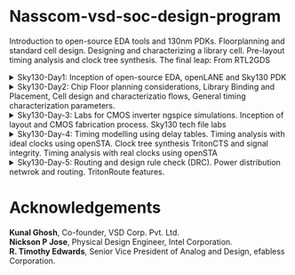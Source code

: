 # Nasscom-vsd-soc-design-program
Introduction to open-source EDA tools and 130nm PDKs. Floorplanning and standard cell design. Designing and characterizing a library cell. Pre-layout timing analysis and clock tree synthesis. The final leap: From RTL2GDS 

<details>
  <summary>Sky130-Day1: Inception of open-source EDA, openLANE and Sky130 PDK</summary>
  Commands to invoke the OpenLANE flow and perform synthesis:

```bash
  #Change directory to OpenLANE flow directory
  $cd Desktop/work/tools/openlane_working_dir/openlane

  #Invoke the OpenLANE flow Docker subsystem
  #(Ensure Docker is installed and configured on your system)
  $docker

  #Start the OpenLANE interactive flow
  %./flow.tcl -interactive

  #Load OpenLANE required packages
  %package require openlane 0.9

  #Prepare the design for synthesis
  %prep -design picorv32a

  #Run the synthesis process
  %run_synthesis
```

Screenshots of the operations
![d1_1](https://github.com/user-attachments/assets/7735f6bf-c0dd-4972-b342-163244357eb5)
![d1_2](https://github.com/user-attachments/assets/b13ec707-5916-460a-b98a-1adaa60e1b00)
![d1_3](https://github.com/user-attachments/assets/1c1f3481-1e31-42be-a011-74a17488fbe5)
![d1_4](https://github.com/user-attachments/assets/f968126c-a07c-404e-801a-08583b09ace5)

</details>

<details>
  <summary>Sky130-Day2: Chip Floor planning considerations, Library Binding and Placement, Cell design and characterizatio flows, General timing characterization parameters.</summary>
  1.Run floorplan using openlane and steps to view floorplan  
  Commands to review floorplan layout in Magic  
  
  ![run_fp](https://github.com/user-attachments/assets/9d9326db-f332-48d2-9441-ea1ff53c9ab6)
  ![run_fp2](https://github.com/user-attachments/assets/fb49396e-b79f-451c-8e69-85e5fa8d58cc)  
  
```bash
  #Change directory to path containing generated floorplan def
  $ cd Desktop/work/tools/openlane_working_dir/openlane/designs/picorv32a/runs/27-01_18- 
  04/results/floorplan/

  #Command to load the floorplan def in magic tool
  magic -T home/vsduser/Desktop/work/tools/openlane_working_dir/pdks/sky130A/libs.tech/magic/sky130A.tech lef read ../../tmp/merged.lef def read picorv32a.floorplan.def &
```

  ![fp](https://github.com/user-attachments/assets/fc4c04f1-ff62-4d7e-ab98-1632f4789374)
  ![fp_port_layer_in_config](https://github.com/user-attachments/assets/052d4db7-9083-4d15-b84f-7b48131d0bd4)

 
  2.Congestion aware placement using RePlAce  
  
  ![run_pc](https://github.com/user-attachments/assets/ef81ef61-3a60-403e-91a1-a43851219e3f)
  ![run_pc2](https://github.com/user-attachments/assets/6ab74807-6bf1-47e8-84e3-e136890711cd)  
  
  Commands to run placement using RePlAce:  
  
```bash
  #Change directory to path containing generated placement def
  $ cd Desktop/work/tools/openlane_working_dir/openlane/designs/picorv32a/runs/27-01_18-04/results/placement/

  #Command to load the placement def in magic tool
  magic -T /home/vsduser/Desktop/work/tools/openlane_working_dir/pdks/sky130A/libs.tech/magic/sky130A.tech lef read ../../tmp/merged.lef def read picorv32a.placement.def &
```

![placement](https://github.com/user-attachments/assets/0fea020c-87b5-4f41-8495-8cdd89534a06)
![standard cells  (1)](https://github.com/user-attachments/assets/133263f3-f1e2-42d8-8e16-24bab6115ea8)
![unpaced cells](https://github.com/user-attachments/assets/9a6b365f-9e18-4b1c-ae60-721e5d60dcd0)

</details>

<details>
  <summary>Sky130-Day-3: Labs for CMOS inverter ngspice simulations. Inception of layout and CMOS fabrication process. Sky130 tech file labs</summary>
  1.Git clone vsdstdcelldesign    
  Commands to open inverter layout in magic  
  
```bash
  #Change directory to openlane
  cd Desktop/work/tools/openlane_working_dir/openlane

  #Clone the repository with custom inverter design
  git clone https://github.com/nickson-jose/vsdstdcelldesign

  #Change into repository directory
  cd vsdstdcelldesign

  #Copy magic tech file to the repo directory for easy access
  cp /home/vsduser/Desktop/work/tools/openlane_working_dir/pdks/sky130A/libs.tech/magic/sky130A.tech .

  #Check contents whether everything is present
  ls

  #Command to open custom inverter layout in magic
  magic -T sky130A.tech sky130_inv.mag &
```

![cmos_layout_command](https://github.com/user-attachments/assets/402e1da1-ffab-4b8f-9082-652c77168924)

  CMOS layout  
![cmos_layout](https://github.com/user-attachments/assets/82aac6c2-1a37-4dee-8065-c25a349ecfcc)
  NMOS
![nmos](https://github.com/user-attachments/assets/022da420-49eb-4d3e-b0b8-6ab0b81bdf96)
  PMOS
![pmos](https://github.com/user-attachments/assets/7549b7fb-ea4f-400a-8036-4c4704607fe0)
  Y connectivity to PMOS and NMOS drain  
![nmos_ _pmos_drain](https://github.com/user-attachments/assets/9b08d842-1dbe-48dc-8ab9-b1e975b73f25)
  VDD(VPWR)
![connected_to_vdd](https://github.com/user-attachments/assets/23c5111d-6049-43dc-a275-9c176e986a95)
  VSS(VGND)  
![connected_to_vss](https://github.com/user-attachments/assets/b1bbb857-dcd5-4846-803c-1a84e1362b49)

  2.Spice extraction of inverter in magic.  

```bash
  #Check current directory
  pwd

  #Extraction command to extract to .ext format
  extract all

  #Before converting ext to spice this command enable the parasitic extraction also
  ext2spice cthresh 0 rthresh 0

  #Converting to ext to spice
  ext2spice
```
![create_spice_file](https://github.com/user-attachments/assets/5fdc75fa-211d-4a14-8ded-1285fb1c59a1)  
  Spice file  
![spice_file (3)](https://github.com/user-attachments/assets/cb2c0dc4-826f-4e8d-a285-57b8135bff38)
  
  3.Editing the spice model file for analysis through simulation.
  Edited spice file  
![spice_file (2)](https://github.com/user-attachments/assets/bc559ae5-feca-48cb-8d67-151382265256)

  4.Ngspice simulation
  Commands for ngspice simulation
  
```bash
  #Command to directly load spice file for simulation to ngspice
  ngspice sky130_inv.spice

  #Now that we have entered ngspice with the simulation spice file loaded we just have to  load the plot
  plot y vs time a
```

![ngspice](https://github.com/user-attachments/assets/32b16492-d610-49e3-b14f-b2d5636884f8)
  Transient Response 
![transient_response](https://github.com/user-attachments/assets/275e19fe-9e8c-4a11-8125-289cec81aa73)  
  20%  
![20%](https://github.com/user-attachments/assets/e27a8906-b62f-4447-b0f4-0fdd1f7bbc97)
![Screenshot from 2025-02-03 14-17-02](https://github.com/user-attachments/assets/e948724e-c47c-4fa3-81e7-721d3c254a35)
  Cell rise delay
![cell_rise_delay](https://github.com/user-attachments/assets/4784926b-6f26-4a62-af4f-8eb0cf665a7e)  
![Screenshot from 2025-02-03 14-17-11](https://github.com/user-attachments/assets/6d597c8c-f8bf-4435-b542-e9fd73efd380)  

  5.Find problem in the DRC section of the old magic tech file and fix them
  Commands to download and view the corrupted skywater process magic tech file

```bash
  
  #Command to download the lab files
  wget http://opencircuitdesign.com/open_pdks/archive/drc_tests.tgz

  #Since lab file is compressed command to extract it
  tar xfz drc_tests.tgz

  #Change directory into the lab folder
  cd drc_tests

  #List all files and directories present in the current directory
  ls -al

  #Command to view .magicrc file
  gvim .magicrc

  #Command to open magic tool in better graphics
  magic -d XR &
```
![drc_tests](https://github.com/user-attachments/assets/6b596976-46c4-4e3c-bcab-149e0caba4ba)

![open_magicrc](https://github.com/user-attachments/assets/85864c52-7709-4706-8105-25c4b8a68b04)  

  .magicrc file
![magicrc_file](https://github.com/user-attachments/assets/c70354f2-a65d-4bad-b33a-744521b19940)  

  Poly rules for metal3
![m3_rules](https://github.com/user-attachments/assets/bb556488-95d3-48c2-b894-af097d2fcc6a)  
  Contact Cuts
![contact cuts](https://github.com/user-attachments/assets/c52cc50e-5110-479f-85d6-5c706449c1af)

  Incorrectly implemented poly.9 rule no drc violation even though spacing < 0.48u
![incorrects](https://github.com/user-attachments/assets/a3a14a0a-bcfd-46bd-adae-1b3051e090b9)
![incorrectly_poly9](https://github.com/user-attachments/assets/e23cd9e6-f7f6-412f-acfc-a0adae5cd4f0) 

  New commands inserted in sky130A.tech file to update drc
![incorrectly_poly9(2)](https://github.com/user-attachments/assets/fe99564b-1eed-4a0c-a892-d4e5eaaa2529)
![incorrectly_poly9(3)](https://github.com/user-attachments/assets/9a597734-094e-4921-ad83-82609b3da8fe)  

  Commands to run in tkcon window
  
```bash
  #Loading updated tech file
  tech load sky130A.tech

  #Must re-run drc check to see updated drc errors
  drc check

  #Selecting region displaying the new errors and getting the error messages 
  drc why
```

![incorrect_poly9](https://github.com/user-attachments/assets/120817b9-e503-497f-b022-155de67f593c)
![diff](https://github.com/user-attachments/assets/954bb75b-976b-4b1d-b4e3-8ad6e4d090af)  

  Nwell 
![nwell](https://github.com/user-attachments/assets/7f0c4cc8-216e-456c-9117-0b35deab7322)   

  Incorrectly implemented nwell.4 rule no drc violation even though no tap present in nwell
![error_nwell](https://github.com/user-attachments/assets/949fa6d0-f78c-4502-9e09-149ad4da804d)  

  New commands inserted in sky130A.tech file to update drc
![Screenshot from 2025-02-03 14-43-27](https://github.com/user-attachments/assets/425182e5-819d-47c1-b72f-7a47ecee86d0)
![Screenshot from 2025-02-03 14-42-57](https://github.com/user-attachments/assets/57259d20-97ca-4fcb-b01c-d40b6a70de6e)  

  Commands to run in tkcon window

```bash
  #Loading updated tech file
  tech load sky130A.tech

  #Change drc style to drc full
  drc style drc(full)

  #Must re-run drc check to see updated drc errors
  drc check

  #Selecting region displaying the new errors and getting the error messages 
  drc why
```

</details>

<details>
  <summary>Sky130-Day-4: Timing modelling using delay tables. Timing analysis with ideal clocks using openSTA. Clock tree synthesis TritonCTS and signal integrity. Timing analysis with  real clocks using openSTA</summary>
  1. Fix up small DRC errors and verify the design is ready to be inserted into our flow.
  Commands to open the custom inverter layout
  
```bash
  #Change directory to vsdstdcelldesign
  cd Desktop/work/tools/openlane_working_dir/openlane/vsdstdcelldesign

  #Command to open custom inverter layout in magic
  magic -T sky130A.tech sky130_inv.mag &
```

![2_tracks_info](https://github.com/user-attachments/assets/71258c28-989c-4749-b516-aa5273f9eef1)  

  Commands for tkcon window to set grid as tracks of locali layer

```bash
  #Get syntax for grid command
  help grid

  #Set grid values accordingly
  grid 0.46um 0.34um 0.23um 0.17um
```
![3](https://github.com/user-attachments/assets/1d4db088-b744-445e-9068-e9afeb8ed090)  

  Def_port layer
![4_def_port_layer](https://github.com/user-attachments/assets/5a48e68f-89df-4e0d-a74b-e64cb68dd7ef)  

  Command for tkcon window to save the layout with custom name
  
```bash
  #Command to save as
  save sky130_vsdinv.mag

  #Command to open custom inverter layout in magic
  magic -T sky130A.tech sky130_vsdinv.mag &
```

![1](https://github.com/user-attachments/assets/c63f4ea8-a284-4484-bfcd-e8b325c07a6a)  

  Lef file  
![5_lef](https://github.com/user-attachments/assets/b6f7be5a-d984-4b13-9f40-62f6a4a0ddeb)  

  2.Run openlane flow synthesis with newly inserted custom inverter cell.  
Commands to invoke the OpenLANE flow include new lef and perform synthesis  

```bash
  #Change directory to openlane flow directory
  cd Desktop/work/tools/openlane_working_dir/openlane

  #alias docker='docker run -it -v $(pwd):/openLANE_flow -v $PDK_ROOT:$PDK_ROOT -e  PDK_ROOT=$PDK_ROOT -u $(id -u $USER):$(id -g $USER) efabless/openlane:v0.21'
  #Since we have aliased the long command to 'docker' we can invoke the OpenLANE flow docker sub-system by just running this command
  docker
  #Now that we have entered the OpenLANE flow contained docker sub-system we can invoke the OpenLANE flow in the Interactive mode using the following command
  ./flow.tcl -interactive

  #Now that OpenLANE flow is open we have to input the required packages for proper functionality of the OpenLANE flow
  package require openlane 0.9

  #Now the OpenLANE flow is ready to run any design and initially we have to prep the design creating some necessary files and directories for running a specific design which in our case is 'picorv32a'
  prep -design picorv32a

  #Adiitional commands to include newly added lef to openlane flow
  set lefs [glob $::env(DESIGN_DIR)/src/*.lef]
  add_lefs -src $lefs

  #Now that the design is prepped and ready, we can run synthesis using following command
  run_synthesis
```

![6](https://github.com/user-attachments/assets/ce3e0fb0-c1b4-4e0e-b8e2-8634011bc313)
![7](https://github.com/user-attachments/assets/e87e4f1e-c5ca-49db-85ae-7fe72b1e4851)

  3.Remove/reduce the newly introduced violations with the introduction of custom inverter cell by modifying design parameters.  
![9_chiparea](https://github.com/user-attachments/assets/2d97ffc8-ed09-4325-a52d-98450afcebd5)  

  Commands to view and change parameters to improve timing and run synthesis
```bash
  # Command to display current value of variable SYNTH_STRATEGY
  echo $::env(SYNTH_STRATEGY)

  #Command to set new value for SYNTH_STRATEGY
  set ::env(SYNTH_STRATEGY) "DELAY 3"

  #Command to display current value of variable SYNTH_BUFFERING to check whether it's enabled
  echo $::env(SYNTH_BUFFERING)

  #Command to display current value of variable SYNTH_SIZING
  echo $::env(SYNTH_SIZING)

  #Command to set new value for SYNTH_SIZING
  set ::env(SYNTH_SIZING) 1

  #Command to display current value of variable SYNTH_DRIVING_CELL to check whether it's the proper cell or not
  echo $::env(SYNTH_DRIVING_CELL)

  #Now that the design is prepped and ready, we can run synthesis using following command
  run_synthesis
```

![8](https://github.com/user-attachments/assets/93c96605-368d-456d-9d22-844d24b1e5b5)  
![10](https://github.com/user-attachments/assets/f23b6f3c-31ba-4d9e-ae40-a6f26a9beca8)  

Commands to load placement def in magic in another terminal

```bash
  #Change directory to path containing generated placement def
  cd Desktop/work/tools/openlane_working_dir/openlane/designs/picorv32a/runs/27-01_10-03/results/placement/

  #Command to load the placement def in magic tool
  magic -T /home/vsduser/Desktop/work/tools/openlane_working_dir/pdks/sky130A/libs.tech/magic/sky130A.tech lef read ../../tmp/merged.lef def read picorv32a.placement.def &
```

![11](https://github.com/user-attachments/assets/9e68ef74-2463-43ce-b579-603c157c3bb2)
![12](https://github.com/user-attachments/assets/fd268ad7-8726-4b62-a259-45cf681562b2)  

  Command for tkcon window to view internal layers of cells

```bash
  #Command to view internal connectivity layers
  expand
```

![13](https://github.com/user-attachments/assets/480afabe-a63b-4dca-82e2-cac072f48b2c)
![14](https://github.com/user-attachments/assets/895a93ed-5515-4d72-ad61-5dc297f6d2d1)  

  4.Do Post-Synthesis timing analysis with OpenSTA tool.  
  Commands to invoke the OpenLANE flow include new lef and perform synthesis
```bash
  #Change directory to openlane flow directory
  cd Desktop/work/tools/openlane_working_dir/openlane

  #Since we have aliased the long command to 'docker' we can invoke the OpenLANE flow docker sub-system by just running this command
  docker
  #Now that we have entered the OpenLANE flow contained docker sub-system we can invoke the OpenLANE flow in the Interactive mode using the following command
  ./flow.tcl -interactive

  #Now that OpenLANE flow is open we have to input the required packages for proper functionality of the OpenLANE flow
  package require openlane 0.9

  #Now the OpenLANE flow is ready to run any design and initially we have to prep the design creating some necessary files and directories for running a specific design which in our case is 'picorv32a'
  prep -design picorv32a

  #Command to set new value for SYNTH_SIZING
  set ::env(SYNTH_SIZING) 1

  #Now that the design is prepped and ready, we can run synthesis using following command
  run_synthesis
```

  Newly created pre_sta.conf for STA analysis in openlane directory
![15](https://github.com/user-attachments/assets/66f4c70a-b0a1-41ff-8e08-f0109e0ab40b)  

  Newly created my_base.sdc for STA analysis in openlane/designs/picorv32a/src directory based on the file openlane/scripts/base.sdc
![16](https://github.com/user-attachments/assets/87e0e195-6740-4fbc-84ac-24ab86742427)  

  Commands to run STA in another terminal

```bash
  #Change directory to openlane
  cd Desktop/work/tools/openlane_working_dir/openlane

  #Command to invoke OpenSTA tool with script
  sta pre_sta.conf
```

![17](https://github.com/user-attachments/assets/e8dbff08-c7bb-45b8-a4f4-2eb58dafc5ca)
![18](https://github.com/user-attachments/assets/13991cd5-5a9b-4b45-9db4-e60e97c4bfb0)
![19](https://github.com/user-attachments/assets/1490147b-04d8-49dc-8738-90acb59ae6b8)
![20](https://github.com/user-attachments/assets/994437fa-1353-4704-940a-c14871ce73ad)  

  Commands to write verilog

```bash
  #Check syntax
  help write_verilog

  #Overwriting current synthesis netlist
  write_verilog /home/vsduser/Desktop/work/tools/openlane_working_dir/openlane/designs/picorv32a/runs/25-03_18-52/results/synthesis/picorv32a.synthesis.v

  #Exit from OpenSTA since timing analysis is done
  exit
```

![21](https://github.com/user-attachments/assets/a038f772-36ed-413f-944d-5d97dd0d28aa)  

```bash
  # Now we are ready to run placement
  run_placement

  #With placement done we are now ready to run CTS
  run_cts
```

![23](https://github.com/user-attachments/assets/9431e790-45a0-4bb2-bcfc-8d0cd6c7d8db)
![24](https://github.com/user-attachments/assets/832ea0f9-2826-4aca-bf80-3b6f1267a2b3)
![25](https://github.com/user-attachments/assets/e95818a9-fa44-4acb-a077-290fc1201d3d)
![26](https://github.com/user-attachments/assets/5863f01e-6583-4f06-be08-3e4fc1c8dd19)
![27](https://github.com/user-attachments/assets/2d0adb2f-2b27-4006-9ae1-b6e5fd2ecd7d)
![28](https://github.com/user-attachments/assets/8819bfe3-3a5a-4a3f-a41c-9427c1a51c80)
![29](https://github.com/user-attachments/assets/7bff2b55-73b4-4a71-bc94-d7e3d2478ef6)


</details>

<details>
  <summary>Sky130-Day-5: Routing and design rule check (DRC). Power distribution netwrok and routing. TritonRoute features.</summary>
  1.Perform generation of Power Distribution Network (PDN) and explore the PDN layout.
  Commands to perform all necessary stages up until now

```bash
  #Change directory to openlane flow directory
  cd Desktop/work/tools/openlane_working_dir/openlane

  #Since we have aliased the long command to 'docker' we can invoke the OpenLANE flow docker sub-system by just running this command
  docker
  #Now that we have entered the OpenLANE flow contained docker sub-system we can invoke the OpenLANE flow in the Interactive mode using the following command
  ./flow.tcl -interactive

  #Now that OpenLANE flow is open we have to input the required packages for proper functionality of the OpenLANE flow
  package require openlane 0.9

  #Now the OpenLANE flow is ready to run any design and initially we have to prep the design creating some necessary files and directories for running a specific design which in our case is 'picorv32a'
  prep -design picorv32a

  #Command to set new value for SYNTH_STRATEGY
  set ::env(SYNTH_STRATEGY) "DELAY 3"

  #Command to set new value for SYNTH_SIZING
  set ::env(SYNTH_SIZING) 1

  #Now that the design is prepped and ready, we can run synthesis using following command
  run_synthesis

  #Following commands are alltogather sourced in "run_floorplan" command
  init_floorplan
  place_io
  tap_decap_or

  #Now we are ready to run placement
  run_placement

  #Incase getting error
  unset ::env(LIB_CTS)

  #With placement done we are now ready to run CTS
  run_cts

  #Now that CTS is done we can do power distribution network
  gen_pdn
```

![1](https://github.com/user-attachments/assets/9c1ed4e3-7a35-4876-b08a-42ad12ae0922)
![2](https://github.com/user-attachments/assets/2c6da3e6-1452-4cb8-8dd4-347dbe400137)  

  Commands to load PDN def in magic in another terminal

```bash
  #Change directory to path containing generated PDN def
  cd Desktop/work/tools/openlane_working_dir/openlane/designs/picorv32a/runs/03-02_22-08/tmp/floorplan/

  #Command to load the PDN def in magic tool
  magic -T /home/vsduser/Desktop/work/tools/openlane_working_dir/pdks/sky130A/libs.tech/magic/sky130A.tech lef read ../../tmp/merged.lef def read 14-pdn.def &
```

![3](https://github.com/user-attachments/assets/fe10cc3a-e698-4285-94ac-a2f22c2ad5bc)
![4](https://github.com/user-attachments/assets/9fd43f7a-7363-4929-bb47-2f5bd4de3534)

  2.Perfrom detailed routing using TritonRoute and explore the routed layout.
  Command to perform routing

```bash
  #Check value of 'CURRENT_DEF'
  echo $::env(CURRENT_DEF)

  #Check value of 'ROUTING_STRATEGY'
  echo $::env(ROUTING_STRATEGY)

  #Command for detailed route using TritonRoute
  run_routing
 ```

![5](https://github.com/user-attachments/assets/306da002-b1f5-4323-b368-49f8a642e4ae)
![6](https://github.com/user-attachments/assets/25545109-b8f9-4cab-ad6b-46ccc5efd295)
![7](https://github.com/user-attachments/assets/3ca255df-c3a6-44ad-a752-3d0f5c63c391)

  Commands to load routed def in magic in another terminal

```bask
  #Change directory to path containing routed def
  cd Desktop/work/tools/openlane_working_dir/openlane/designs/picorv32a/runs/26-03_08-45/results/routing/

  #Command to load the routed def in magic tool
  magic -T /home/vsduser/Desktop/work/tools/openlane_working_dir/pdks/sky130A/libs.tech/magic/sky130A.tech lef read ../../tmp/merged.lef def read picorv32a.def &
```

![8](https://github.com/user-attachments/assets/b5370bc4-1ea9-46bd-9e17-9c39bd73ffdf)
![9](https://github.com/user-attachments/assets/750bc2e9-7f4d-4a1d-8895-ece57687fbf2)
![10](https://github.com/user-attachments/assets/983e02f7-37d5-4449-ad0e-b8255166eea6)

  Fast route guide present in openlane/designs/picorv32a/runs/26-03_08-45/tmp/routing directory
![11](https://github.com/user-attachments/assets/548cf30f-f2d1-4eb7-8549-75643d0e6006)  

  3.Post-Route OpenSTA timing analysis with the extracted parasitics of the route.
  Commands to be run in OpenLANE flow to do OpenROAD timing analysis with integrated OpenSTA in OpenROAD

```bash
  #Command to run OpenROAD tool
  openroad

  #Reading lef file
  read_lef /openLANE_flow/designs/picorv32a/runs/03-02_22-08/tmp/merged.lef

  #Reading def file
  read_def /openLANE_flow/designs/picorv32a/runs/03-02_22-08/results/routing/picorv32a.def

  #Creating an OpenROAD database to work with
  write_db pico_route.db

  #Loading the created database in OpenROAD
  read_db pico_route.db

  #Read netlist post CTS
  read_verilog /openLANE_flow/designs/picorv32a/runs/26-03_08-45/results/synthesis/picorv32a.synthesis_preroute.v

  #Read library for design
  read_liberty $::env(LIB_SYNTH_COMPLETE)

  #Link design and library
  link_design picorv32a

  #Read in the custom sdc we created
  read_sdc /openLANE_flow/designs/picorv32a/src/my_base.sdc

  #Setting all cloks as propagated clocks
  set_propagated_clock [all_clocks]

  #Read SPEF
  read_spef /openLANE_flow/designs/picorv32a/runs/26-03_08-45/results/routing/picorv32a.spef

  #Generating custom timing report
  report_checks -path_delay min_max -fields {slew trans net cap input_pins} -format full_clock_expanded -digits 4

  #Exit to OpenLANE flow
  exit
```


</details>

# Acknowledgements  
**Kunal Ghosh**, Co-founder, VSD Corp. Pvt. Ltd.  
**Nickson P Jose**, Physical Design Engineer, Intel Corporation.  
**R. Timothy Edwards**, Senior Vice President of Analog and Design, efabless Corporation.  
